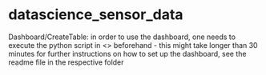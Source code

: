 # datascience_sensor_data


Dashboard/CreateTable:
in order to use the dashboard, one needs to execute the python script in <<CreateTable>> beforehand - this might take longer than 30 minutes
for further instructions on how to set up the dashboard, see the readme file in the respective folder